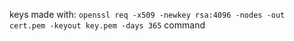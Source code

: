 keys made with: `openssl req -x509 -newkey rsa:4096 -nodes -out cert.pem -keyout key.pem -days 365` command